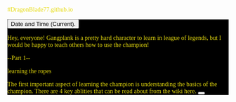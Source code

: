 #DragonBlade77.github.io
<!DOCTYPE html>
<style>
  p { 
  font-family: sans_serif, monochrome;
  color: #e6db0e
  }
  main {
  background: #000000;
  }
  </style>
  <main>
  <button type="button"
onclick="document.getElementById('demo').innerHTML = Date()">
Date and Time (Current).</button>
<p id="demo"></p>
<!-- I basicially stole this code right from here https://www.w3schools.com/js/tryit.asp?filename=tryjs_myfirst, HOWEVER I don't know the author name. If you can find it good for you, just saying this isn't mine. -->
  <p>Hey, everyone! Gangplank is a pretty hard character to learn in league of legends, but I would be happy to teach others how to use the champion!</p>
  <p> --Part 1-- </p>
  <p> <bold> learning the ropes </bold> </p>
  <p> The first important aspect of learning the champion is understanding the basics of the champion. There are 4 key ablities that can be read about from the wiki here. <button type= "button" onclick=window.open("https://leagueoflegends.fandom.com/wiki/Gangplank")> </button> </p>
